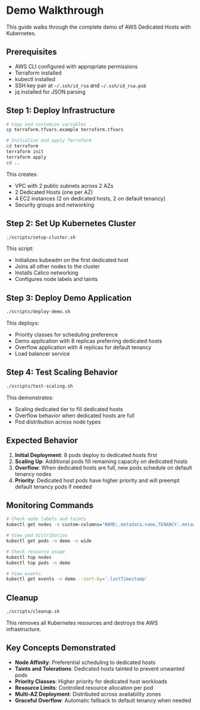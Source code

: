 # Demo Walkthrough

This guide walks through the complete demo of AWS Dedicated Hosts with Kubernetes.

## Prerequisites

- AWS CLI configured with appropriate permissions
- Terraform installed
- kubectl installed
- SSH key pair at `~/.ssh/id_rsa` and `~/.ssh/id_rsa.pub`
- jq installed for JSON parsing

## Step 1: Deploy Infrastructure

```bash
# Copy and customize variables
cp terraform.tfvars.example terraform.tfvars

# Initialize and apply Terraform
cd terraform
terraform init
terraform apply
cd ..
```

This creates:
- VPC with 2 public subnets across 2 AZs
- 2 Dedicated Hosts (one per AZ)
- 4 EC2 instances (2 on dedicated hosts, 2 on default tenancy)
- Security groups and networking

## Step 2: Set Up Kubernetes Cluster

```bash
./scripts/setup-cluster.sh
```

This script:
- Initializes kubeadm on the first dedicated host
- Joins all other nodes to the cluster
- Installs Calico networking
- Configures node labels and taints

## Step 3: Deploy Demo Application

```bash
./scripts/deploy-demo.sh
```

This deploys:
- Priority classes for scheduling preference
- Demo application with 8 replicas preferring dedicated hosts
- Overflow application with 4 replicas for default tenancy
- Load balancer service

## Step 4: Test Scaling Behavior

```bash
./scripts/test-scaling.sh
```

This demonstrates:
- Scaling dedicated tier to fill dedicated hosts
- Overflow behavior when dedicated hosts are full
- Pod distribution across node types

## Expected Behavior

1. **Initial Deployment**: 8 pods deploy to dedicated hosts first
2. **Scaling Up**: Additional pods fill remaining capacity on dedicated hosts
3. **Overflow**: When dedicated hosts are full, new pods schedule on default tenancy nodes
4. **Priority**: Dedicated host pods have higher priority and will preempt default tenancy pods if needed

## Monitoring Commands

```bash
# Check node labels and taints
kubectl get nodes -o custom-columns="NAME:.metadata.name,TENANCY:.metadata.labels.tenancy,TAINTS:.spec.taints[*].key"

# View pod distribution
kubectl get pods -n demo -o wide

# Check resource usage
kubectl top nodes
kubectl top pods -n demo

# View events
kubectl get events -n demo --sort-by='.lastTimestamp'
```

## Cleanup

```bash
./scripts/cleanup.sh
```

This removes all Kubernetes resources and destroys the AWS infrastructure.

## Key Concepts Demonstrated

- **Node Affinity**: Preferential scheduling to dedicated hosts
- **Taints and Tolerations**: Dedicated hosts tainted to prevent unwanted pods
- **Priority Classes**: Higher priority for dedicated host workloads
- **Resource Limits**: Controlled resource allocation per pod
- **Multi-AZ Deployment**: Distributed across availability zones
- **Graceful Overflow**: Automatic fallback to default tenancy when needed